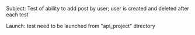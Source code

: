 Subject: Test of ability to add post by user; user is created and deleted after each test

Launch: test need to be launched from "api_project" directory